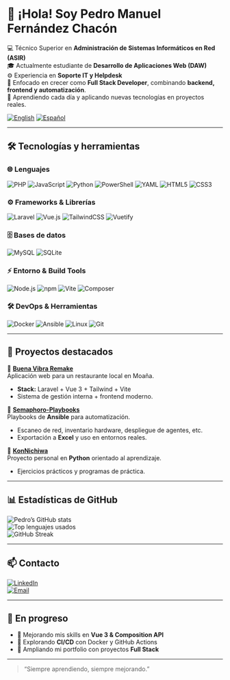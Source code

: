 # 👋 ¡Hola! Soy Pedro Manuel Fernández Chacón

💻 Técnico Superior en **Administración de Sistemas Informáticos en Red (ASIR)**  
🎓 Actualmente estudiante de **Desarrollo de Aplicaciones Web (DAW)**  
⚙️ Experiencia en **Soporte IT y Helpdesk**  
🚀 Enfocado en crecer como **Full Stack Developer**, combinando **backend, frontend y automatización**.  
🌱 Aprendiendo cada día y aplicando nuevas tecnologías en proyectos reales.

[![English](https://img.shields.io/badge/lang-English-blue)](README.en.md)
[![Español](https://img.shields.io/badge/lang-Español-red)](README.md)

---

## 🛠️ Tecnologías y herramientas

### 🌐 Lenguajes
![PHP](https://img.shields.io/badge/PHP-777BB4?style=for-the-badge&logo=php&logoColor=white)
![JavaScript](https://img.shields.io/badge/JavaScript-F7DF1E?style=for-the-badge&logo=javascript&logoColor=black)
![Python](https://img.shields.io/badge/Python-3776AB?style=for-the-badge&logo=python&logoColor=white)
![PowerShell](https://img.shields.io/badge/PowerShell-5391FE?style=for-the-badge&logo=powershell&logoColor=white)
![YAML](https://img.shields.io/badge/YAML-CB171E?style=for-the-badge&logo=yaml&logoColor=white)
![HTML5](https://img.shields.io/badge/HTML5-E34F26?style=for-the-badge&logo=html5&logoColor=white)
![CSS3](https://img.shields.io/badge/CSS3-1572B6?style=for-the-badge&logo=css3&logoColor=white)

### ⚙️ Frameworks & Librerías
![Laravel](https://img.shields.io/badge/Laravel-FF2D20?style=for-the-badge&logo=laravel&logoColor=white)
![Vue.js](https://img.shields.io/badge/Vue.js-4FC08D?style=for-the-badge&logo=vue.js&logoColor=white)
![TailwindCSS](https://img.shields.io/badge/TailwindCSS-06B6D4?style=for-the-badge&logo=tailwind-css&logoColor=white)
![Vuetify](https://img.shields.io/badge/Vuetify-1867C0?style=for-the-badge&logo=vuetify&logoColor=white)

### 🗄️ Bases de datos
![MySQL](https://img.shields.io/badge/MySQL-4479A1?style=for-the-badge&logo=mysql&logoColor=white)
![SQLite](https://img.shields.io/badge/SQLite-003B57?style=for-the-badge&logo=sqlite&logoColor=white)

### ⚡ Entorno & Build Tools
![Node.js](https://img.shields.io/badge/Node.js-339933?style=for-the-badge&logo=nodedotjs&logoColor=white)
![npm](https://img.shields.io/badge/npm-CB3837?style=for-the-badge&logo=npm&logoColor=white)
![Vite](https://img.shields.io/badge/Vite-646CFF?style=for-the-badge&logo=vite&logoColor=white)
![Composer](https://img.shields.io/badge/Composer-885630?style=for-the-badge&logo=composer&logoColor=white)

### 🛠️ DevOps & Herramientas
![Docker](https://img.shields.io/badge/Docker-2496ED?style=for-the-badge&logo=docker&logoColor=white)
![Ansible](https://img.shields.io/badge/Ansible-EE0000?style=for-the-badge&logo=ansible&logoColor=white)
![Linux](https://img.shields.io/badge/Linux-FCC624?style=for-the-badge&logo=linux&logoColor=black)
![Git](https://img.shields.io/badge/Git-F05032?style=for-the-badge&logo=git&logoColor=white)

---

## 🚀 Proyectos destacados

🔹 [**Buena Vibra Remake**](https://github.com/PedferRodeira1/BuenaVibraRemake)  
Aplicación web para un restaurante local en Moaña.  
- **Stack:** Laravel + Vue 3 + Tailwind + Vite  
- Sistema de gestión interna + frontend moderno.  

🔹 [**Semaphoro-Playbooks**](https://github.com/PedferRodeira1/Semaphoro-Playbooks)  
Playbooks de **Ansible** para automatización.  
- Escaneo de red, inventario hardware, despliegue de agentes, etc.  
- Exportación a **Excel** y uso en entornos reales.  

🔹 [**KonNichiwa**](https://github.com/PedferRodeira1/KonNichiwa)  
Proyecto personal en **Python** orientado al aprendizaje.  
- Ejercicios prácticos y programas de práctica.  

---

## 📊 Estadísticas de GitHub

![Pedro’s GitHub stats](https://github-readme-stats.vercel.app/api?username=PedroSwagf&show_icons=true&theme=tokyonight)  
![Top lenguajes usados](https://github-readme-stats.vercel.app/api/top-langs/?username=PedroSwagf&layout=compact&theme=tokyonight)  
![GitHub Streak](https://streak-stats.demolab.com?user=PedroSwagf&theme=tokyonight&hide_border=true)

---

## 📫 Contacto

[![LinkedIn](https://img.shields.io/badge/LinkedIn-0A66C2?style=for-the-badge&logo=linkedin&logoColor=white)](https://www.linkedin.com/in/pedroswagf/)  
[![Email](https://img.shields.io/badge/Email-D14836?style=for-the-badge&logo=gmail&logoColor=white)](mailto:pedrofernandezchacon95@gmail.com)  

---

## 🧭 En progreso

- 🔹 Mejorando mis skills en **Vue 3 & Composition API**  
- 🔹 Explorando **CI/CD** con Docker y GitHub Actions  
- 🔹 Ampliando mi portfolio con proyectos **Full Stack**  

---

> “Siempre aprendiendo, siempre mejorando.”
